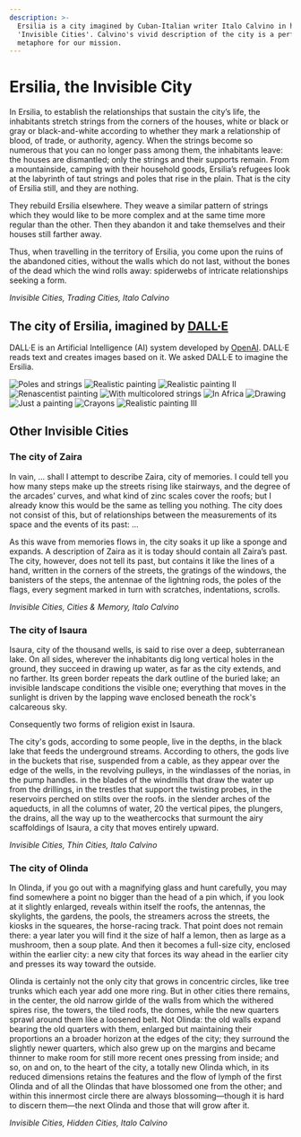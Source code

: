 ```yaml
---
description: >-
  Ersilia is a city imagined by Cuban-Italian writer Italo Calvino in his book
  'Invisible Cities'. Calvino's vivid description of the city is a perfect
  metaphore for our mission.
---
```


# Ersilia, the Invisible City

In Ersilia, to establish the relationships that sustain the city’s life, the inhabitants stretch strings from the corners of the houses, white or black or gray or black-and-white according to whether they mark a relationship of blood, of trade, or authority, agency. When the strings become so numerous that you can no longer pass among them, the inhabitants leave: the houses are dismantled; only the strings and their supports remain. From a mountainside, camping with their household goods, Ersilia’s refugees look at the labyrinth of taut strings and poles that rise in the plain. That is the city of Ersilia still, and they are nothing.

They rebuild Ersilia elsewhere. They weave a similar pattern of strings which they would like to be more complex and at the same time more regular than the other. Then they abandon it and take themselves and their houses still farther away.

Thus, when travelling in the territory of Ersilia, you come upon the ruins of the abandoned cities, without the walls which do not last, without the bones of the dead which the wind rolls away: spiderwebs of intricate relationships seeking a form.

_Invisible Cities, Trading Cities, Italo Calvino_

## The city of Ersilia, imagined by [DALL·E](https://openai.com/dall-e-2/)​ <a href="#the-city-of-ersilia-imagined-by-dall-e" id="the-city-of-ersilia-imagined-by-dall-e"></a>

DALL·E is an Artificial Intelligence (AI) system developed by [OpenAI](https://openai.com/). DALL·E reads text and creates images based on it. We asked DALL·E to imagine the Ersilia.

![Poles and strings](<../.gitbook/assets/DALL·E 2022-07-15 03.54.03 - A renascentist painting of a city full of poles and strings, many strings.png>) ![Realistic painting](<../.gitbook/assets/DALL·E 2022-07-15 04.03.06 - A beautiful city having a network of strings from house to house, realistic painting.png>) ![Realistic painting II](<../.gitbook/assets/DALL·E 2022-07-15 04.03.01 - A beautiful city having a network of strings from house to house, realistic painting.png>) ![Renascentist painting](<../.gitbook/assets/DALL·E 2022-07-15 03.54.15 - A renascentist painting of a city full of poles and strings, many strings.png>) ![With multicolored strings](<../.gitbook/assets/DALL·E 2022-07-15 03.55.39 - A photorealistic view of a city that is a network of strings of multiple colors (1).png>) ![In Africa](<../.gitbook/assets/DALL·E 2022-07-15 03.57.02 - An realistic painting of a city in africa with a network of many strings and many inhabitants.png>) ![Drawing](<../.gitbook/assets/DALL·E 2022-07-15 03.58.16 - A city in Africa with a network of strings drawing.png>) ![Just a painting](<../.gitbook/assets/DALL·E 2022-07-15 03.59.24 - Painting of a city with strings from door to door..png>) ![Crayons](<../.gitbook/assets/DALL·E 2022-07-15 04.00.17 - A city imagined by italo calvino having a network of strings from house to house crayon painting.png>) ![Realistic painting III](<../.gitbook/assets/DALL·E 2022-07-15 04.02.48 - A beautiful city having a network of strings from house to house, realistic painting.png>)

## Other Invisible Cities

### The city of Zaira

In vain, ... shall I attempt to describe Zaira, city of memories. I could tell you how many steps make up the streets rising like stairways, and the degree of the arcades’ curves, and what kind of zinc scales cover the roofs; but I already know this would be the same as telling you nothing. The city does not consist of this, but of relationships between the measurements of its space and the events of its past: ...

As this wave from memories flows in, the city soaks it up like a sponge and expands. A description of Zaira as it is today should contain all Zaira’s past. The city, however, does not tell its past, but contains it like the lines of a hand, written in the corners of the streets, the gratings of the windows, the banisters of the steps, the antennae of the lightning rods, the poles of the flags, every segment marked in turn with scratches, indentations, scrolls.

_Invisible Cities, Cities & Memory, Italo Calvino_

### The city of Isaura

Isaura, city of the thousand wells, is said to rise over a deep, subterranean lake. On all sides, wherever the inhabitants dig long vertical holes in the ground, they succeed in drawing up water, as far as the city extends, and no farther. Its green border repeats the dark outline of the buried lake; an invisible landscape conditions the visible one; everything that moves in the sunlight is driven by the lapping wave enclosed beneath the rock's calcareous sky.

Consequently two forms of religion exist in Isaura.

The city's gods, according to some people, live in the depths, in the black lake that feeds the underground streams. According to others, the gods live in the buckets that rise, suspended from a cable, as they appear over the edge of the wells, in the revolving pulleys, in the windlasses of the norias, in the pump handles. in the blades of the windmills that draw the water up from the drillings, in the trestles that support the twisting probes, in the reservoirs perched on stilts over the roofs. in the slender arches of the aqueducts, in all the columns of water, 20 the vertical pipes, the plungers, the drains, all the way up to the weathercocks that surmount the airy scaffoldings of Isaura, a city that moves entirely upward.

_Invisible Cities, Thin Cities, Italo Calvino_

### The city of Olinda

In Olinda, if you go out with a magnifying glass and hunt carefully, you may find somewhere a point no bigger than the head of a pin which, if you look at it slightly enlarged, reveals within itself the roofs, the antennas, the skylights, the gardens, the pools, the streamers across the streets, the kiosks in the squeares, the horse-racing track. That point does not remain there: a year later you will find it the size of half a lemon, then as large as a mushroom, then a soup plate. And then it becomes a full-size city, enclosed within the earlier city: a new city that forces its way ahead in the earlier city and presses its way toward the outside.

Olinda is certainly not the only city that grows in concentric circles, like tree trunks which each year add one more ring. But in other cities there remains, in the center, the old narrow girlde of the walls from which the withered spires rise, the towers, the tiled roofs, the domes, while the new quarters sprawl around them like a loosened belt. Not Olinda: the old walls expand bearing the old quarters with them, enlarged but maintaining their proportions an a broader horizon at the edges of the city; they surround the slightly newer quarters, which also grew up on the margins and became thinner to make room for still more recent ones pressing from inside; and so, on and on, to the heart of the city, a totally new Olinda which, in its reduced dimensions retains the features and the flow of lymph of the first Olinda and of all the Olindas that have blossomed one from the other; and within this innermost circle there are always blossoming—though it is hard to discern them—the next Olinda and those that will grow after it.

_Invisible Cities, Hidden Cities, Italo Calvino_
